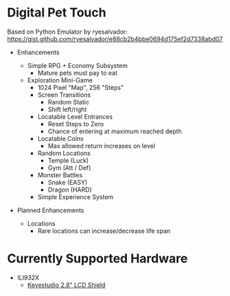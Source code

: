 # Digital Pet Touch
Based on Python Emulator by ryesalvador: https://gist.github.com/ryesalvador/e88cb2b4bbe0694d175ef2d7338abd07

* Enhancements
  * Simple RPG + Economy Subsystem
    * Mature pets must pay to eat
  * Exploration Mini-Game
    * 1024 Pixel "Map", 256 "Steps"
    * Screen Transitions
      * Random Static
      * Shift left/right
    * Locatable Level Entrances
      * Reset Steps to Zero
      * Chance of entering at maximum reached depth
    * Locatable Coins
      * Max allowed return increases on level
    * Random Locations
      * Temple (Luck)
      * Gym (Att / Def)
    * Monster Battles
      * Snake (EASY)
      * Dragon (HARD)
    * Simple Experience System

* Planned Enhancements
  * Locations
    * Rare locations can increase/decrease life span

# Currently Supported Hardware

 * ILI932X
   * [Keyestudio 2.8" LCD Shield](https://www.keyestudio.com/products/keyestudio-28-inch-240320-tft-lcd-shield-for-arduino-uno-r3)
